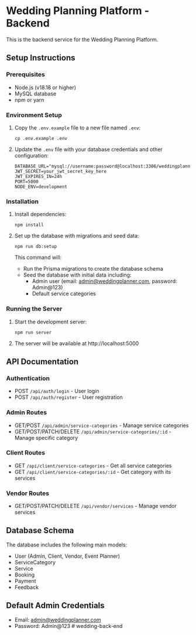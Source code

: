 # Wedding Planning Platform - Backend

This is the backend service for the Wedding Planning Platform.

## Setup Instructions

### Prerequisites
- Node.js (v18.18 or higher)
- MySQL database
- npm or yarn

### Environment Setup
1. Copy the `.env.example` file to a new file named `.env`:
   ```
   cp .env.example .env
   ```

2. Update the `.env` file with your database credentials and other configuration:
   ```
   DATABASE_URL="mysql://username:password@localhost:3306/weddingplanner"
   JWT_SECRET=your_jwt_secret_key_here
   JWT_EXPIRES_IN=24h
   PORT=5000
   NODE_ENV=development
   ```

### Installation
1. Install dependencies:
   ```
   npm install
   ```

2. Set up the database with migrations and seed data:
   ```
   npm run db:setup
   ```
   
   This command will:
   - Run the Prisma migrations to create the database schema
   - Seed the database with initial data including:
     - Admin user (email: admin@weddingplanner.com, password: Admin@123)
     - Default service categories

### Running the Server
1. Start the development server:
   ```
   npm run server
   ```

2. The server will be available at http://localhost:5000

## API Documentation

### Authentication
- POST `/api/auth/login` - User login
- POST `/api/auth/register` - User registration

### Admin Routes
- GET/POST `/api/admin/service-categories` - Manage service categories
- GET/POST/PATCH/DELETE `/api/admin/service-categories/:id` - Manage specific category

### Client Routes
- GET `/api/client/service-categories` - Get all service categories
- GET `/api/client/service-categories/:id` - Get category with its services

### Vendor Routes
- GET/POST/PATCH/DELETE `/api/vendor/services` - Manage vendor services

## Database Schema

The database includes the following main models:
- User (Admin, Client, Vendor, Event Planner)
- ServiceCategory
- Service
- Booking
- Payment
- Feedback

## Default Admin Credentials
- Email: admin@weddingplanner.com
- Password: Admin@123
#   w e d d i n g - b a c k - e n d  
 